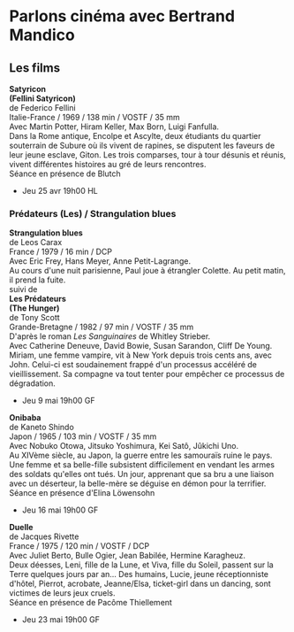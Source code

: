# Parlons cinéma avec Bertrand Mandico

## Les films

**Satyricon**  
**(Fellini Satyricon)**  
de Federico Fellini  
Italie-France / 1969 / 138 min / VOSTF / 35 mm  
Avec Martin Potter, Hiram Keller, Max Born, Luigi Fanfulla.  
Dans la Rome antique, Encolpe et Ascylte, deux étudiants du quartier souterrain de Subure où ils vivent de rapines, se disputent les faveurs de leur jeune esclave, Giton. Les trois comparses, tour à tour désunis et réunis, vivent différentes histoires au gré de leurs rencontres.  
Séance en présence de Blutch

- Jeu 25 avr 19h00 HL

### Prédateurs (Les) / Strangulation blues

**Strangulation blues**  
de Leos Carax  
France / 1979 / 16 min / DCP  
Avec Eric Frey, Hans Meyer, Anne Petit-Lagrange.  
Au cours d'une nuit parisienne, Paul joue à étrangler Colette. Au petit matin, il prend la fuite.  
suivi de  
**Les Prédateurs**  
**(The Hunger)**  
de Tony Scott  
Grande-Bretagne / 1982 / 97 min / VOSTF / 35 mm  
D'après le roman _Les Sanguinaires_ de Whitley Strieber.  
Avec Catherine Deneuve, David Bowie, Susan Sarandon, Cliff De Young.  
Miriam, une femme vampire, vit à New York depuis trois cents ans, avec John. Celui-ci est soudainement frappé d'un processus accéléré de vieillissement. Sa compagne va tout tenter pour empêcher ce processus de dégradation.

- Jeu 9 mai 19h00 GF

**Onibaba**  
de Kaneto Shindo  
Japon / 1965 / 103 min / VOSTF / 35 mm  
Avec Nobuko Otowa, Jitsuko Yoshimura, Kei Satô, Jûkichi Uno.  
Au XIVème siècle, au Japon, la guerre entre les samouraïs ruine le pays. Une femme et sa belle-fille subsistent difficilement en vendant les armes des soldats qu'elles ont tués. Un jour, apprenant que sa bru a une liaison avec un déserteur, la belle-mère se déguise en démon pour la terrifier.  
Séance en présence d'Elina Löwensohn

- Jeu 16 mai 19h00 GF

**Duelle**  
de Jacques Rivette  
France / 1975 / 120 min / VOSTF / DCP  
Avec Juliet Berto, Bulle Ogier, Jean Babilée, Hermine Karagheuz.  
Deux déesses, Leni, fille de la Lune, et Viva, fille du Soleil, passent sur la Terre quelques jours par an... Des humains, Lucie, jeune réceptionniste d'hôtel, Pierrot, acrobate, Jeanne/Elsa, ticket-girl dans un dancing, sont victimes de leurs jeux cruels.  
Séance en présence de Pacôme Thiellement

- Jeu 23 mai 19h00 GF

